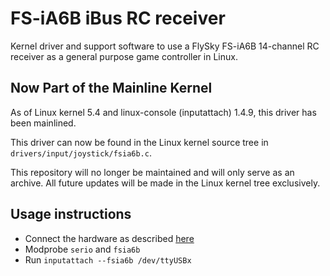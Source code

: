 # FS-iA6B iBus RC receiver
Kernel driver and support software to use a FlySky FS-iA6B 14-channel RC receiver as a general purpose game controller in Linux.

## Now Part of the Mainline Kernel
As of Linux kernel 5.4 and linux-console (inputattach) 1.4.9, this driver has been mainlined.

This driver can now be found in the Linux kernel source tree in `drivers/input/joystick/fsia6b.c`.

This repository will no longer be maintained and will only serve as an archive. All future updates will be made in the Linux kernel tree exclusively.

## Usage instructions
* Connect the hardware as described [here](https://notsyncing.net/?p=blog&b=2018.linux-fsia6b)
* Modprobe `serio` and `fsia6b`
* Run `inputattach --fsia6b /dev/ttyUSBx`
